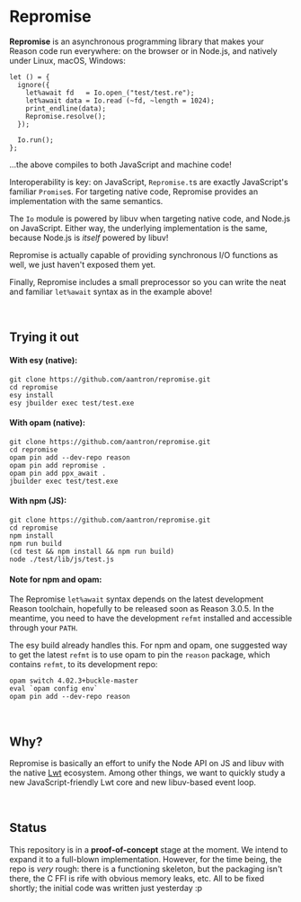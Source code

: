 # Repromise

**Repromise** is an asynchronous programming library that makes your Reason
code run everywhere: on the browser or in Node.js, and natively under Linux,
macOS, Windows:

```reason
let () = {
  ignore({
    let%await fd   = Io.open_("test/test.re");
    let%await data = Io.read (~fd, ~length = 1024);
    print_endline(data);
    Repromise.resolve();
  });

  Io.run();
};
```

...the above compiles to both JavaScript and machine code!

Interoperability is key: on JavaScript, `Repromise.t`s are exactly JavaScript's
familiar `Promise`s. For targeting native code, Repromise provides an
implementation with the same semantics.

The `Io` module is powered by libuv when targeting native code, and Node.js on
JavaScript. Either way, the underlying implementation is the same, because
Node.js is *itself* powered by libuv!

Repromise is actually capable of providing synchronous I/O functions as well, we
just haven't exposed them yet.

Finally, Repromise includes a small preprocessor so you can write the neat and
familiar `let%await` syntax as in the example above!



<br/>

## Trying it out

#### With esy (native):

```
git clone https://github.com/aantron/repromise.git
cd repromise
esy install
esy jbuilder exec test/test.exe
```

#### With opam (native):

```
git clone https://github.com/aantron/repromise.git
cd repromise
opam pin add --dev-repo reason
opam pin add repromise .
opam pin add ppx_await .
jbuilder exec test/test.exe
```

#### With npm (JS):

```
git clone https://github.com/aantron/repromise.git
cd repromise
npm install
npm run build
(cd test && npm install && npm run build)
node ./test/lib/js/test.js
```

#### Note for npm and opam:

The Repromise `let%await` syntax depends on the latest development Reason
toolchain, hopefully to be released soon as Reason 3.0.5. In the meantime, you
need to have the development `refmt` installed and accessible through your
`PATH`.

The esy build already handles this. For npm and opam, one suggested way to get
the latest `refmt` is to use opam to pin the `reason` package, which contains
`refmt`, to its development repo:

```
opam switch 4.02.3+buckle-master
eval `opam config env`
opam pin add --dev-repo reason
```



<br/>

## Why?

Repromise is basically an effort to unify the Node API on JS and libuv with the
native [Lwt][lwt] ecosystem. Among other things, we want to quickly study a new
JavaScript-friendly Lwt core and new libuv-based event loop.

[lwt]: https://github.com/ocsigen/lwt



<br/>

## Status

This repository is in a **proof-of-concept** stage at the moment. We intend to
expand it to a full-blown implementation. However, for the time being, the repo
is *very* rough: there is a functioning skeleton, but the packaging isn't there,
the C FFI is rife with obvious memory leaks, etc. All to be fixed shortly; the
initial code was written just yesterday :p


[opam]: http://opam.ocaml.org/
[node]: https://nodejs.org/en/
[npm]: https://www.npmjs.com/
[libuv]: http://libuv.org/
[ctypes]: https://github.com/ocamllabs/ocaml-ctypes
[bs]: https://github.com/BuckleScript/bucklescript
[bsb-native]: https://github.com/bsansouci/bsb-native
[discord]: https://discordapp.com/invite/reasonml
